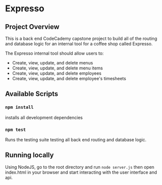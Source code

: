 # Expresso

## Project Overview

This is a back end CodeCademy capstone project to build all of the routing and database logic for an internal tool for a coffee shop called Expresso.

The Expresso internal tool should allow users to:

- Create, view, update, and delete menus
- Create, view, update, and delete menu items
- Create, view, update, and delete employees
- Create, view, update, and delete employee's timesheets

## Available Scripts

### `npm install`

installs all development dependencies

### `npm test`

Runs the testing suite testing all back end routing and database logic.

## Running locally

Using NodeJS, go to the root directory and run `node server.js` then open index.html in your browser and start interacting with the user interface and api.
